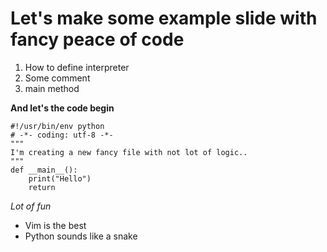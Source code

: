 # Let's make some example slide with fancy peace of code
1. How to define interpreter
1. Some comment
1. main method

__And let's the code begin__

	#!/usr/bin/env python
	# -*- coding: utf-8 -*-
	"""
	I'm creating a new fancy file with not lot of logic..
	"""
	def __main__():
		print("Hello")
		return
		
*Lot of fun*
* Vim is the best
* Python sounds like a snake

